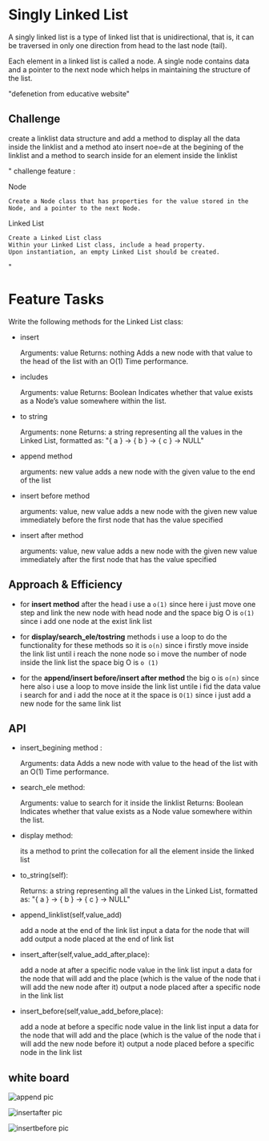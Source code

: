 # Singly Linked List
<!-- Short summary or background information -->
A singly linked list is a type of linked list that is unidirectional, that is, it can be traversed in only one direction from head to the last node (tail).

Each element in a linked list is called a node. A single node contains data and a pointer to the next node which helps in maintaining the structure of the list.

"defenetion from educative website"
## Challenge
<!-- Description of the challenge -->
create a linklist data structure and 
add a method to display all the data inside the linklist and a method ato insert noe=de at the begining of the linklist and a method to search inside for an element inside the linklist 

"
challenge feature :

Node

    Create a Node class that has properties for the value stored in the Node, and a pointer to the next Node.

Linked List

    Create a Linked List class
    Within your Linked List class, include a head property.
    Upon instantiation, an empty Linked List should be created.

"
# Feature Tasks

Write the following methods for the Linked List class:

- insert

    Arguments: value
    Returns: nothing
    Adds a new node with that value to the head of the list with an O(1) Time performance.

- includes

    Arguments: value
    Returns: Boolean
    Indicates whether that value exists as a Node’s value somewhere within the list.

- to string

    Arguments: none
    Returns: a string representing all the values in the Linked List, formatted as:
    "{ a } -> { b } -> { c } -> NULL"


- append method 

    arguments: new value
    adds a new node with the given value to the end of the list
    
- insert before method 

    arguments: value, new value
    adds a new node with the given new value immediately before the first  node that has the value specified
    
- insert after method 

    arguments: value, new value
    adds a new node with the given new value immediately after the first node that has the value specified


## Approach & Efficiency
<!-- What approach did you take? Why? What is the Big O space/time for this approach? -->
- for **insert method** after the head i use a `o(1)` since here i just move one step and link the new node with head node and the space big O is `o(1)` since i add one node at the exist link list   

- for **display/search_ele/tostring** methods i use a loop to do the functionality for these methods so it is `o(n)` since i firstly move inside the link list until i reach the none node so i move the number of node inside the link list 
the space big O is `o (1)`

- for the **append/insert before/insert after method** the big o is 
`o(n)` since here also i use a loop to move inside the link list untile i fid the data value i search for and i add the noce at it 
the space is `O(1)` since i just add a new node for the same link list  


## API
<!-- Description of each method publicly available to your Linked List -->

- insert_begining method :        
    
    Arguments: data
    Adds a new node with value to the head of the list with an O(1) Time performance.

- search_ele method:

    Arguments: value to search for it inside the linklist 
    Returns: Boolean
    Indicates whether that value exists as a Node  value somewhere within the list.

- display method: 
    
    its a method to print the collecation for all the element inside the linked list 
        
- to_string(self):
        
    Returns: a string representing all the values in the Linked List, formatted as:
    "{ a } -> { b } -> { c } -> NULL"
- append_linklist(self,value_add)
    
    add a node at the end of the link list 
    input a data for the node that will add
    output a node placed at the end of link list 

- insert_after(self,value_add_after,place):
        
    add a node at after a specific node value in the link list 
    input a data for the node that will add and 
    the place (which is the value of the node that i will add the new node after it)
    output a node placed after a specific node in the link list 
- insert_before(self,value_add_before,place):

    add a node at before a specific node value in the link list 
    input a data for the node that will add and 
    the place (which is the value of the node that i will add the new node before it)
    output a node placed before a specific node in the link list 
## white board  

![append pic](/pic/append.jpg )

![insertafter pic](/pic/insertafter.jpg)

![insertbefore pic](/pic/insertbefore.jpg )   
        